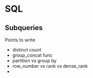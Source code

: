 # SQL

## Subqueries
Points to write 
- distinct count
- group_concat func
- partition vs group by
- row_number vs rank vs dense_rank
- 